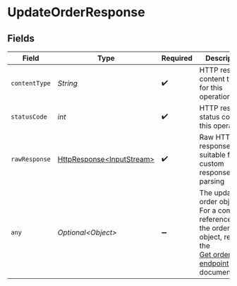 # UpdateOrderResponse


## Fields

| Field                                                                                                                               | Type                                                                                                                                | Required                                                                                                                            | Description                                                                                                                         |
| ----------------------------------------------------------------------------------------------------------------------------------- | ----------------------------------------------------------------------------------------------------------------------------------- | ----------------------------------------------------------------------------------------------------------------------------------- | ----------------------------------------------------------------------------------------------------------------------------------- |
| `contentType`                                                                                                                       | *String*                                                                                                                            | :heavy_check_mark:                                                                                                                  | HTTP response content type for this operation                                                                                       |
| `statusCode`                                                                                                                        | *int*                                                                                                                               | :heavy_check_mark:                                                                                                                  | HTTP response status code for this operation                                                                                        |
| `rawResponse`                                                                                                                       | [HttpResponse\<InputStream>](https://docs.oracle.com/en/java/javase/11/docs/api/java.net.http/java/net/http/HttpResponse.html)      | :heavy_check_mark:                                                                                                                  | Raw HTTP response; suitable for custom response parsing                                                                             |
| `any`                                                                                                                               | *Optional\<Object>*                                                                                                                 | :heavy_minus_sign:                                                                                                                  | The updated order object. For a complete reference of the order object, refer to the<br/>[Get order endpoint](get-order) documentation. |